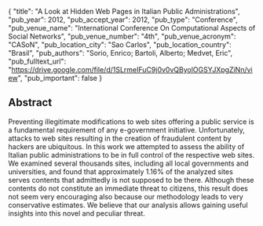 {
  "title": "A Look at Hidden Web Pages in Italian Public Administrations",
  "pub_year": 2012,
  "pub_accept_year": 2012,
  "pub_type": "Conference",
  "pub_venue_name": "International Conference On Computational Aspects of Social Networks",
  "pub_venue_number": "4th",
  "pub_venue_acronym": "CASoN",
  "pub_location_city": "Sao Carlos",
  "pub_location_country": "Brasil",
  "pub_authors": "Sorio, Enrico; Bartoli, Alberto; Medvet, Eric",
  "pub_fulltext_url": "https://drive.google.com/file/d/1SLrmeIFuC9j0v0vQByolOGSYJXpgZiNn/view",
  "pub_important": false
}

## Abstract
Preventing illegitimate modifications to web sites offering a public service is a fundamental requirement of any e-government initiative. Unfortunately, attacks to web sites resulting in the creation of fraudulent content by hackers are ubiquitous. In this work we attempted to assess the ability of Italian public administrations to be in full control of the respective web sites. We examined several thousands sites, including all local governments and universities, and found that approximately 1.16% of the analyzed sites serves contents that admittedly is not supposed to be there. Although these contents do not constitute an immediate threat to citizens, this result does not seem very encouraging also because our methodology leads to very conservative estimates. We believe that our analysis allows gaining useful insights into this novel and peculiar threat.
